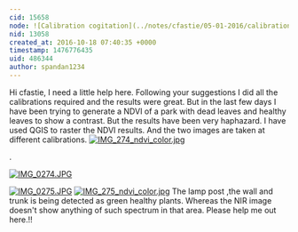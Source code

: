 ```yaml
---
cid: 15658
node: ![Calibration cogitation](../notes/cfastie/05-01-2016/calibration-cogitation)
nid: 13058
created_at: 2016-10-18 07:40:35 +0000
timestamp: 1476776435
uid: 486344
author: spandan1234
---
```


Hi cfastie, I need a little help here. Following your suggestions I did all the calibrations required and the results were great. But in the last few days I have been trying to generate a NDVI of a park with dead leaves and healthy leaves to show a contrast. But the results have been very haphazard. I have used QGIS to raster the NDVI results. And the two images are taken at different calibrations.
[![IMG_274_ndvi_color.jpg](/system/images/photos/000/018/424/large/IMG_274_ndvi_color.jpg)](/system/images/photos/000/018/424/original/IMG_274_ndvi_color.jpg)

. 
 
[![IMG_0274.JPG](/system/images/photos/000/018/423/large/IMG_0274.JPG)](/system/images/photos/000/018/423/original/IMG_0274.JPG)


[![IMG_0275.JPG](/system/images/photos/000/018/425/large/IMG_0275.JPG)](/system/images/photos/000/018/425/original/IMG_0275.JPG)
[![IMG_275_ndvi_color.jpg](/system/images/photos/000/018/426/large/IMG_275_ndvi_color.jpg)](/system/images/photos/000/018/426/original/IMG_275_ndvi_color.jpg)
The lamp post ,the wall and trunk is being detected as green healthy plants. Whereas the NIR image doesn't show anything of such spectrum in that area. Please help me out here.!!



